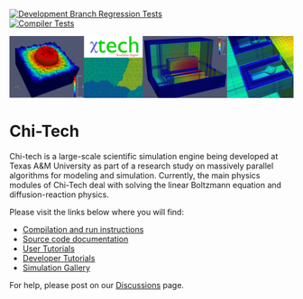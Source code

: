 [![Development Branch Regression Tests](https://github.com/chi-tech/chi-tech/actions/workflows/Regression.yaml/badge.svg)](https://github.com/chi-tech/chi-tech/actions/workflows/Regression.yaml)  
[![Compiler Tests](https://github.com/chi-tech/chi-tech/actions/workflows/ubuntu-tests.yaml/badge.svg)](https://github.com/chi-tech/chi-tech/actions/workflows/ubuntu-tests.yaml)

<p align="center">
  <img src="doc/HTMLimages/CoolPics/banner.png" width="700">
</p>

# Chi-Tech #

Chi-tech is a large-scale scientific simulation engine being developed at 
Texas A&M University as part of a research study on massively parallel 
algorithms for modeling and simulation. Currently, the main physics modules 
of Chi-Tech deal with solving the linear Boltzmann equation and 
diffusion-reaction physics.

Please visit the links below where you will find:

- [Compilation and run instructions](doc/Start_install.md)
- [Source code documentation](doc/Start_source_code_doc.md)
- [User Tutorials](doc/Start_user_tutorials.md)
- [Developer Tutorials](doc/Start_developer_tutorials.md)
- [Simulation Gallery](doc/Gallery.md)

For help, please post on our [Discussions](https://github.com/chi-tech/chi-tech/discussions) page.
